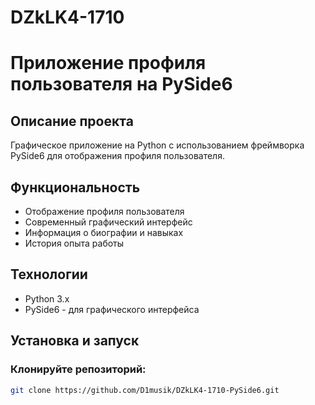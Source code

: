 # DZkLK4-1710
# Приложение профиля пользователя на PySide6

## Описание проекта
Графическое приложение на Python с использованием фреймворка PySide6 для отображения профиля пользователя.

## Функциональность
- Отображение профиля пользователя
- Современный графический интерфейс
- Информация о биографии и навыках
- История опыта работы

## Технологии
- Python 3.x
- PySide6 - для графического интерфейса


## Установка и запуск

### Клонируйте репозиторий:
```bash
git clone https://github.com/D1musik/DZkLK4-1710-PySide6.git
